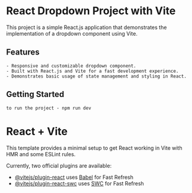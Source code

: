 # React Dropdown Project with Vite

This project is a simple React.js application that demonstrates the implementation of a dropdown component using Vite.

## Features

    - Responsive and customizable dropdown component.
    - Built with React.js and Vite for a fast development experience.
    - Demonstrates basic usage of state management and styling in React.

## Getting Started

    to run the project - npm run dev

# React + Vite

This template provides a minimal setup to get React working in Vite with HMR and some ESLint rules.

Currently, two official plugins are available:

- [@vitejs/plugin-react](https://github.com/vitejs/vite-plugin-react/blob/main/packages/plugin-react/README.md) uses [Babel](https://babeljs.io/) for Fast Refresh
- [@vitejs/plugin-react-swc](https://github.com/vitejs/vite-plugin-react-swc) uses [SWC](https://swc.rs/) for Fast Refresh

